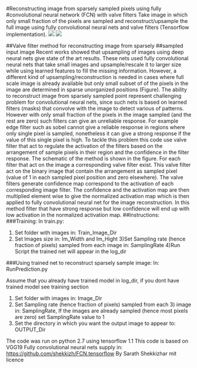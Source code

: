 #Reconstructing image from sparsely sampled pixels using fully #convolutional neural network (FCN) with valve filters
Take image in which only small fraction of the pixels are sampled and reconstruct/upsample the full image using fully convolutional neural nets and valve filters (Tensorflow implementation).
![](/Images/Image1.png)  ![](/Images/ValveFilterScheme.png)


##Valve filter method for reconstructing image from sparsely ##sampled input image 
Recent works showed that upsampling of images using deep neural nets give state of the art results. These nets used fully convolutional neural nets that take small images and upsample/rescale it  to larger size while using learned features to fill the missing information. 
However, a different kind of upsampling/reconstruction is needed in cases where full scale image is already available but only small subset of of the pixels in the image are determined in sparse unorganized positions (Figure). The ability to reconstruct image from sparsely sampled point represent challenging problem for convolutional neural nets, since such nets is based on learned filters (masks) that convolve with the image to detect various of patterns. However with only small fraction of the pixels in the image sampled (and the rest are zero) such filters can give an unreliable response. For example edge filter such as sobel cannot give a reliable response in regions where only single pixel is sampled, nonetheless it can give a strong response if the value of this single pixel is high. To tackle this problem this code use  valve filter that act to regulate the activation of the filters based on the arrangement of sample pixels in their region and the confidence in the filter response. The schematic of the method is shown in the figure. For each filter that act on the image a corresponding valve filter exist. This valve filter act on the binary image that  contain the arrangement as sampled pixel (value of 1 in each sampled pixel position  and zero elsewhere). The valve filters generate confidence map correspond to the activation of each corresponding image filter. The confidence and the activation map are then multiplied element wise to give the normalized activation map which is then applied to fully convolutional neural net for the image reconstruction.  In this method filter that have strong response but low confidence will end up with low activation in the normalized activation map.
##Instructions:
###Training: 
In train.py:
1) Set folder with  images in: Train_Image_Dir
2) Set Images size in: Im_Width and Im_Hight
3)Set Sampling rate (hence fraction of pixels) sampled from each image in: SamplingRate
4)Run Script the trained net will appear in the log_dir 
 
###Using trained net to reconstruct sparsely sample image:
In: RunPrediction.py
 
Assume that you already have trained model in log_dir, if you dont have trained model see training section
1) Set folder with  images in: Image_Dir
2) Set Sampling rate (hence fraction of pixels) sampled from each 3) image in: SamplingRate, If the images are already sampled (hence most pixels are zero) set SamplingRate value to 1
4) Set the directory in which you want the output image to appear to: OUTPUT_Dir
 
 
The code was run on python 2.7 using tensorflow 1.1
This code is based on VGG19 Fully convolutional neural nets supply in: https://github.com/shekkizh/FCN.tensorflow
By Sarath Shekkizhar mit licence


